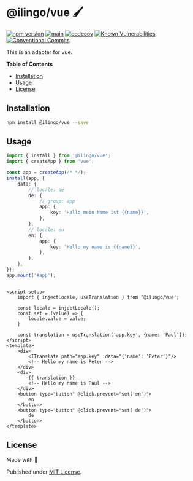 # @ilingo/vue 🖌️

[![npm version](https://badge.fury.io/js/@ilingo%2Fvue.svg)](https://badge.fury.io/js/@ilingo%2Fvue)
[![main](https://github.com/Tada5hi/ilingo/actions/workflows/main.yml/badge.svg)](https://github.com/Tada5hi/ilingo/actions/workflows/main.yml)
[![codecov](https://codecov.io/gh/tada5hi/ilingo/branch/master/graph/badge.svg?token=CLIA667K6V)](https://codecov.io/gh/tada5hi/ilingo)
[![Known Vulnerabilities](https://snyk.io/test/github/Tada5hi/ilingo/badge.svg)](https://snyk.io/test/github/Tada5hi/ilingo)
[![Conventional Commits](https://img.shields.io/badge/Conventional%20Commits-1.0.0-%23FE5196?logo=conventionalcommits&logoColor=white)](https://conventionalcommits.org)

This is an adapter for vue.

**Table of Contents**

- [Installation](#installation)
- [Usage](#usage)
- [License](#license)

## Installation

```bash
npm install @ilingo/vue --save
```

## Usage

```typescript
import { install } from '@ilingo/vue';
import { createApp } from 'vue';

const app = createApp(/* */);
install(app, {
    data: {
        // locale: de
        de: {
            // group: app
            app: {
                key: 'Hallo mein Name ist {{name}}',
            },
        },
        // locale: en
        en: {
            app: {
                key: 'Hello my name is {{name}}',
            },
        },
    },
});
app.mount('#app');
```

```vue

<script setup>
    import { injectLocale, useTranslation } from '@ilingo/vue';

    const locale = injectLocale();
    const set = (value) => {
        locale.value = value;
    }
    
    const translation = useTranslation('app.key', {name: 'Paul'});
</script>
<template>
    <div>
        <ITranslate path="app.key" :data="{'name': 'Peter'}"/>
        <!-- Hello my name is Peter -->
    </div>
    <div>
        {{ translation }}
        <!-- Hello my name is Paul -->
    </div>
    <button type="button" @click.prevent="set('en')">
        en
    </button>
    <button type="button" @click.prevent="set('de')">
        de
    </button>
</template>
```

## License

Made with 💚

Published under [MIT License](./LICENSE).
